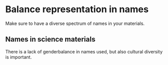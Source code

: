 # Balance representation in names

Make sure to have a diverse spectrum of names in your materials.

## Names in science materials

There is a lack of genderbalance in names used, but also cultural diversity is important. 
